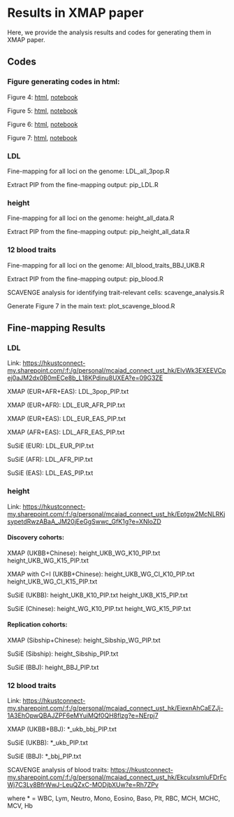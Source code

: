 # Results in XMAP paper
Here, we provide the analysis results and codes for generating them in XMAP paper.

## Codes
### Figure generating codes in html:
Figure 4: [html](https://github.com/YangLabHKUST/XMAP/blob/main/results/Fig4_LDL_ncausal.html), [notebook](https://github.com/YangLabHKUST/XMAP/blob/main/results/Fig4_LDL_ncausal.ipynb)

Figure 5: [html](https://github.com/YangLabHKUST/XMAP/blob/main/results/Fig5_replicate.html), [notebook](https://github.com/YangLabHKUST/XMAP/blob/main/results/Fig5_replicate.ipynb)

Figure 6: [html](https://github.com/YangLabHKUST/XMAP/blob/main/results/Fig6_height_multiple_signal.html), [notebook](https://github.com/YangLabHKUST/XMAP/blob/main/results/Fig6_height_multiple_signal.ipynb)

Figure 7: [html](https://github.com/YangLabHKUST/XMAP/blob/main/results/Fig7_SCAVENGE.ipynb), [notebook](https://github.com/YangLabHKUST/XMAP/blob/main/results/Fig7_SCAVENGE.ipynb)

### LDL
Fine-mapping for all loci on the genome: LDL_all_3pop.R

Extract PIP from the fine-mapping output: pip_LDL.R

### height
Fine-mapping for all loci on the genome: height_all_data.R

Extract PIP from the fine-mapping output: pip_height_all_data.R

### 12 blood traits
Fine-mapping for all loci on the genome: All_blood_traits_BBJ_UKB.R

Extract PIP from the fine-mapping output: pip_blood.R

SCAVENGE analysis for identifying trait-relevant cells: scavenge_analysis.R

Generate Figure 7 in the main text: plot_scavenge_blood.R

## Fine-mapping Results
### LDL
Link: https://hkustconnect-my.sharepoint.com/:f:/g/personal/mcaiad_connect_ust_hk/ElvWk3EXEEVCpej0aJM2dx0B0mECe8b_L18KPdinu8UXEA?e=09G3ZE

XMAP (EUR+AFR+EAS): LDL_3pop_PIP.txt

XMAP (EUR+AFR): LDL_EUR_AFR_PIP.txt

XMAP (EUR+EAS): LDL_EUR_EAS_PIP.txt

XMAP (AFR+EAS): LDL_AFR_EAS_PIP.txt

SuSiE (EUR): LDL_EUR_PIP.txt

SuSiE (AFR): LDL_AFR_PIP.txt

SuSiE (EAS): LDL_EAS_PIP.txt

### height
Link: https://hkustconnect-my.sharepoint.com/:f:/g/personal/mcaiad_connect_ust_hk/Eptgw2McNLRKjsypetdRwzABaA_JM20jEeGgSwwc_GfK1g?e=XNloZD
#### Discovery cohorts:
XMAP (UKBB+Chinese): height_UKB_WG_K10_PIP.txt  height_UKB_WG_K15_PIP.txt

XMAP with C=I (UKBB+Chinese): height_UKB_WG_CI_K10_PIP.txt  height_UKB_WG_CI_K15_PIP.txt

SuSiE (UKBB): height_UKB_K10_PIP.txt  height_UKB_K15_PIP.txt

SuSiE (Chinese): height_WG_K10_PIP.txt  height_WG_K15_PIP.txt

#### Replication cohorts:
XMAP (Sibship+Chinese): height_Sibship_WG_PIP.txt

SuSiE (Sibship): height_Sibship_PIP.txt

SuSiE (BBJ): height_BBJ_PIP.txt

### 12 blood traits
Link: https://hkustconnect-my.sharepoint.com/:f:/g/personal/mcaiad_connect_ust_hk/EiexnAhCaEZJj-1A3EhOpwQBAJZPF6eMYuiMQf0QH8flzg?e=NErpj7

XMAP (UKBB+BBJ): *_ukb_bbj_PIP.txt

SuSiE (UKBB): *_ukb_PIP.txt

SuSiE (BBJ): *_bbj_PIP.txt

SCAVENGE analysis of blood traits: https://hkustconnect-my.sharepoint.com/:f:/g/personal/mcaiad_connect_ust_hk/EkcuIxsmluFDrFcWj7C3Ly8BfrWwJ-LeuQZxC-MODjbXUw?e=Rh7ZPv

where * = WBC, Lym, Neutro, Mono, Eosino, Baso, Plt, RBC, MCH, MCHC, MCV, Hb
